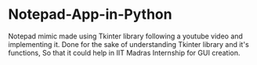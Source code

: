 # Notepad-App-in-Python

Notepad mimic made using Tkinter library following a youtube video and implementing it.
Done for the sake of understanding Tkinter library and it's functions,
So that it could help in IIT Madras Internship for GUI creation.
